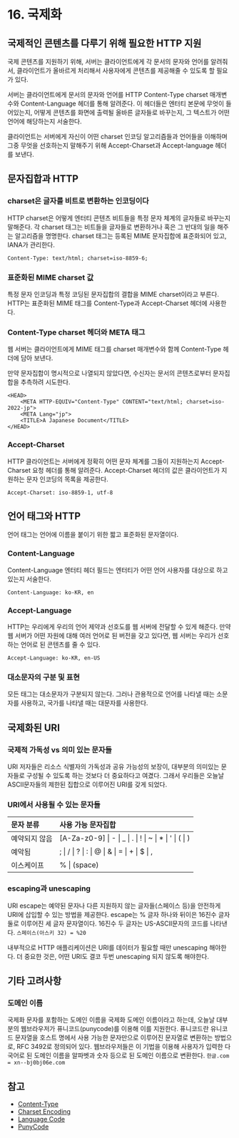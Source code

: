 # 16. 국제화

## 국제적인 콘텐츠를 다루기 위해 필요한 HTTP 지원

국제 콘텐츠를 지원하기 위해, 서버는 클라이언트에게 각 문서의 문자와 언어를 알려줘서, 클라이언트가 올바르게 처리해서 사용자에게 콘텐츠를 제공해줄 수 있도록 할 필요가 있다.

서버는 클라이언트에게 문서의 문자와 언어를 HTTP Content-Type charset 매개변수와 Content-Language 헤더를 통해 알려준다. 이 헤더들은 엔터티 본문에 무엇이 들어있는지, 어떻게 콘텐츠를 화면에 출력될 올바른 글자들로 바꾸는지, 그 텍스트가 어떤 언어에 해당하는지 서술한다.

클라이언트는 서버에게 자신이 어떤 charset 인코딩 알고리즘들과 언어들을 이해하며 그중 무엇을 선호하는지 말해주기 위해 Accept-Charset과 Accept-language 헤더를 보낸다.

## 문자집합과 HTTP

### charset은 글자를 비트로 변환하는 인코딩이다

HTTP charset은 어떻게 엔터티 콘텐츠 비트들을 특정 문자 체계의 글자들로 바꾸는지 말해준다. 각 charset 태그는 비트들을 글자들로 변환하거나 혹은 그 반대의 일을 해주는 알고리즘을 명명한다. charset 태그는 등록된 MIME 문자집합에 표준화되어 있고, IANA가 관리한다.

```http
Content-Type: text/html; charset=iso-8859-6;
```

### 표준화된 MIME charset 값

특정 문자 인코딩과 특정 코딩된 문자집합의 결합을 MIME charset이라고 부른다. HTTP는 표준화된 MIME 태그를 Content-Type과 Accept-Charset 헤더에 사용한다.

### Content-Type charset 헤더와 META 태그

웹 서버는 클라이언트에게 MIME 태그를 charset 매개변수와 함께 Content-Type 헤더에 담아 보낸다.

만약 문자집합이 명시적으로 나열되지 않았다면, 수신자는 문서의 콘텐츠로부터 문자집합을 추측하려 시도한다.

```markup
<HEAD>
    <META HTTP-EQUIV="Content-Type" CONTENT="text/html; charset=iso-2022-jp">
    <META Lang="jp">
    <TITLE>A Japanese Document</TITLE>
</HEAD>
```

### Accept-Charset

HTTP 클라이언트는 서버에게 정확히 어떤 문자 체계를 그들이 지원하는지 Accept-Charset 요청 헤더를 통해 알려준다. Accept-Charset 헤더의 값은 클라이언트가 지원하는 문자 인코딩의 목록을 제공한다.

```http
Accept-Charset: iso-8859-1, utf-8
```

## 언어 태그와 HTTP

언어 태그는 언어에 이름을 붙이기 위한 짧고 표준화된 문자열이다.

### Content-Language

Content-Language 엔터티 헤더 필드는 엔터티가 어떤 언어 사용자를 대상으로 하고 있는지 서술한다.

```http
Content-Language: ko-KR, en
```

### Accept-Language

HTTP는 우리에게 우리의 언어 제약과 선호도를 웹 서버에 전달할 수 있게 해준다. 만약 웹 서버가 어떤 자원에 대해 여러 언어로 된 버전을 갖고 있다면, 웹 서버는 우리가 선호하는 언어로 된 콘텐츠를 줄 수 있다.

```http
Accept-Language: ko-KR, en-US
```

### 대소문자의 구분 및 표현

모든 태그는 대소문자가 구분되지 않는다. 그러나 관용적으로 언어를 나타낼 때는 소문자를 사용하고, 국가를 나타낼 때는 대문자를 사용한다.

## 국제화된 URI

### 국제적 가독성 vs 의미 있는 문자들

URI 저자들은 리소스 식별자의 가독성과 공유 가능성의 보장이, 대부분의 의미있는 문자들로 구성될 수 있도록 하는 것보다 더 중요하다고 여겼다. 그래서 우리들은 오늘날 ASCII문자들의 제한된 집합으로 이루어진 URI를 갖게 되었다.

### URI에서 사용될 수 있는 문자들

| 문자 분류 | 사용 가능 문자집합 |
| :--- | :--- |
| 예약되지 않음 | \[A-Za-z0-9\] \| - \| \_ \| . \| ! \| ~ \| \* \| ' \| \( \| \) |
| 예악됨 | ; \| / \| ? \| : \| @ \| & \| = \| + \| $ \| , |
| 이스케이프 | % \| \(space\) |

### escaping과 unescaping

URI escape는 예약된 문자나 다른 지원하지 않는 글자들\(스페이스 등\)을 안전하게 URI에 삽입할 수 있는 방법을 제공한다. escape는 % 글자 하나와 뒤이은 16진수 글자 둘로 이루어진 세 글자 문자열이다. 16진수 두 글자는 US-ASCII문자의 코드를 나타낸다. `스페이스(아스키 32) = %20`

내부적으로 HTTP 애플리케이션은 URI를 데이터가 필요할 때만 unescaping 해야한다. 더 중요한 것은, 어떤 URI도 결코 두번 unescaping 되지 않도록 해야한다.

## 기타 고려사항

### 도메인 이름

국제화 문자를 포함하는 도메인 이름을 국제화 도메인 이름이라고 하는데, 오늘날 대부분의 웹브라우저가 퓨니코드\(punycode\)를 이용해 이를 지원한다. 퓨니코드란 유니코드 문자열을 호스트 명에서 사용 가능한 문자만으로 이루어진 문자열로 변환하는 방법으로, RFC 3492로 정의되어 있다. 웹브라우저들은 이 기법을 이용해 사용자가 입력한 다국어로 된 도메인 이름을 알파벳과 숫자 등으로 된 도메인 이름으로 변환한다.  `한글.com = xn--bj0bj06e.com`

## 참고

* [Content-Type](https://developer.mozilla.org/ko/docs/Web/HTTP/Headers/Content-Type)
* [Charset Encoding](https://www.lesstif.com/software-architect/web-browser-web-content-character-set-encoding-http-header-charset-meta-charset-20775179.html)
* [Language Code](https://www.w3schools.com/tags/ref_language_codes.asp)
* [PunyCode](https://namu.wiki/w/퓨니코드)

